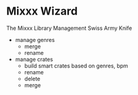 # Mixxx Wizard

The Mixxx Library Management Swiss Army Knife

* manage genres
  * merge
  * rename
* manage crates
  * build smart crates based on genres, bpm
  * rename
  * delete
  * merge
